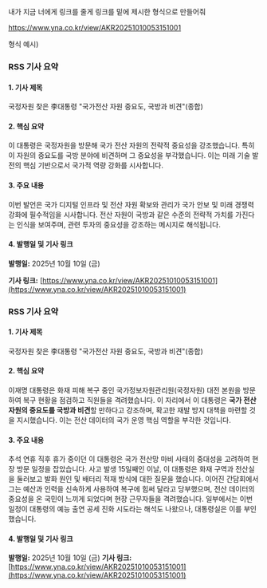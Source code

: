 내가 지금 너에게 링크를 줄게 링크를 밑에 제시한 형식으로 만들어줘



https://www.yna.co.kr/view/AKR20251010053151001





형식 예시)

### RSS 기사 요약



#### **1. 기사 제목**

국정자원 찾은 李대통령 "국가전산 자원 중요도, 국방과 비견"(종합)



#### **2. 핵심 요약**

이 대통령은 국정자원을 방문해 국가 전산 자원의 전략적 중요성을 강조했습니다. 특히 이 자원의 중요도를 국방 분야에 비견하며 그 중요성을 부각했습니다. 이는 미래 기술 발전의 핵심 기반으로서 국가적 역량 강화를 시사합니다.



#### **3. 주요 내용**

이번 발언은 국가 디지털 인프라 및 전산 자원 확보와 관리가 국가 안보 및 미래 경쟁력 강화에 필수적임을 시사합니다. 전산 자원이 국방과 같은 수준의 전략적 가치를 가진다는 인식을 보여주며, 관련 투자의 중요성을 강조하는 메시지로 해석됩니다.



#### **4. 발행일 및 기사 링크**

**발행일:** 2025년 10월 10일 (금)

**기사 링크:** [https://www.yna.co.kr/view/AKR20251010053151001](https://www.yna.co.kr/view/AKR20251010053151001)



### RSS 기사 요약

#### **1. 기사 제목**
국정자원 찾은 李대통령 "국가전산 자원 중요도, 국방과 비견"(종합)

#### **2. 핵심 요약**
이재명 대통령은 화재 피해 복구 중인 국가정보자원관리원(국정자원) 대전 본원을 방문하여 복구 현황을 점검하고 직원들을 격려했습니다. 이 자리에서 이 대통령은 **국가 전산 자원의 중요도를 국방과 비견**할 만하다고 강조하며, 확고한 재발 방지 대책을 마련할 것을 지시했습니다. 이는 전산 데이터의 국가 운영 핵심 역할을 부각한 것입니다.

#### **3. 주요 내용**
추석 연휴 직후 휴가 중이던 이 대통령은 국가 전산망 마비 사태의 중대성을 고려하여 현장 방문 일정을 잡았습니다. 사고 발생 15일째인 이날, 이 대통령은 화재 구역과 전산실을 둘러보고 발화 원인 및 배터리 적재 방식에 대한 질문을 했습니다. 이어진 간담회에서 그는 예산과 인력을 신속하게 사용하여 복구에 힘써 달라고 당부했으며, 전산 데이터의 중요성을 온 국민이 느끼게 되었다며 현장 근무자들을 격려했습니다. 일부에서는 이번 일정이 대통령의 예능 출연 공세 진화 시도라는 해석도 나왔으나, 대통령실은 이를 부인했습니다.

#### **4. 발행일 및 기사 링크**
**발행일:** 2025년 10월 10일 (금)
**기사 링크:** [https://www.yna.co.kr/view/AKR20251010053151001](https://www.yna.co.kr/view/AKR20251010053151001)